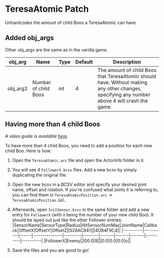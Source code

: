 # TeresaAtomic Patch

Unhardcodes the amount of child Boos a TeresaAtomic can have.

## Added obj_args

Other obj_args are the same as in the vanilla game.

|obj_arg|Name|Type|Default|Description|
|-------|----|----|-------|-----------|
|obj_arg2|Number of child Boos|int|4|The amount of child Boos that TeresaAtomic should have. Without making any other changes, specifying any number above 4 will crash the game.|

## Having more than 4 child Boos
*A video guide is available [here](https://youtu.be/xs4kj9pUgXs?t=12m07s).*

To have more than 4 child Boos, you need to add a position for each new child Boo. Here is how:
1. Open the `TeresaAtomic.arc` file and open the ActorInfo folder in it.
2. You will see 4 `FollowerX.bcsv` files. Add a new bcsv by simply duplicating the original file.
3. Open the new bcsv in a BCSV editor and specify your desired joint name, offset and rotation. If you're confused what joints it is referring to, you can find them in `TeresaAtomicPosition.arc` -> `TeresaAtomicPosition.bdl`.
4. Afterwards, open `InitSensor.bcsv` in the same folder and add a new entry for `FollowerX` (with `X` being the number of your new child Boo). It should be layed out just like the other Follower entries:
|SensorName|SensorType|Radius|HitSensorNumMax|JointName|Callback|OffsetX|OffsetY|OffsetZ|[528AC841]|[4DB4F9C4]|
|----------|----------|------|---------------|---------|--------|-------|-------|-------|----------|----------|
|FollowerX|Enemy|200.0|8|||0.0|0.0|0.0|o||

5. Save the files and you are good to go!